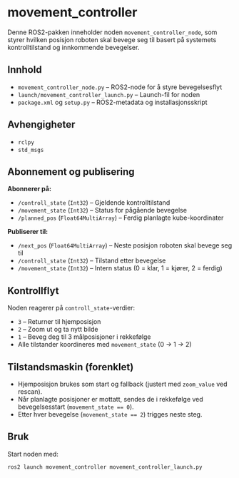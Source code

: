 # movement_controller

Denne ROS2-pakken inneholder noden `movement_controller_node`, som styrer hvilken posisjon roboten skal bevege seg til basert på systemets kontrolltilstand og innkommende bevegelser.

## Innhold

- `movement_controller_node.py` – ROS2-node for å styre bevegelsesflyt
- `launch/movement_controller_launch.py` – Launch-fil for noden
- `package.xml` og `setup.py` – ROS2-metadata og installasjonsskript

## Avhengigheter

- `rclpy`
- `std_msgs`

## Abonnement og publisering

**Abonnerer på:**
- `/controll_state` (`Int32`) – Gjeldende kontrolltilstand
- `/movement_state` (`Int32`) – Status for pågående bevegelse
- `/planned_pos` (`Float64MultiArray`) – Ferdig planlagte kube-koordinater

**Publiserer til:**
- `/next_pos` (`Float64MultiArray`) – Neste posisjon roboten skal bevege seg til
- `/controll_state` (`Int32`) – Tilstand etter bevegelse
- `/movement_state` (`Int32`) – Intern status (0 = klar, 1 = kjører, 2 = ferdig)

## Kontrollflyt

Noden reagerer på `controll_state`-verdier:

- `3` – Returner til hjemposisjon
- `2` – Zoom ut og ta nytt bilde
- `1` – Beveg deg til 3 målposisjoner i rekkefølge
- Alle tilstander koordineres med `movement_state` (0 → 1 → 2)

## Tilstandsmaskin (forenklet)

- Hjemposisjon brukes som start og fallback (justert med `zoom_value` ved rescan).
- Når planlagte posisjoner er mottatt, sendes de i rekkefølge ved bevegelsesstart (`movement_state == 0`).
- Etter hver bevegelse (`movement_state == 2`) trigges neste steg.

## Bruk

Start noden med:

```bash
ros2 launch movement_controller movement_controller_launch.py
```
